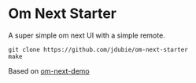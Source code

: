 # Om Next Starter

A super simple om next UI with a simple remote.

```
git clone https://github.com/jdubie/om-next-starter
make
```

Based on [om-next-demo](https://github.com/swannodette/om-next-demo)
